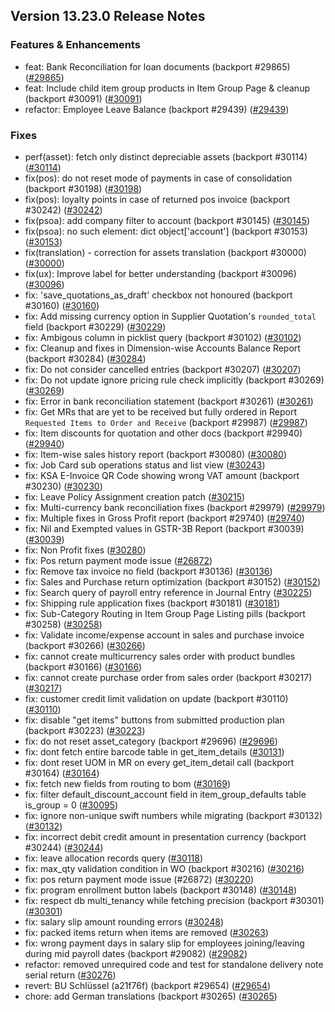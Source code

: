 ## Version 13.23.0 Release Notes

### Features & Enhancements

- feat: Bank Reconciliation for loan documents (backport #29865) ([#29865](https://github.com/frappe/erpnext/pull/29865))
- feat: Include child item group products in Item Group Page & cleanup (backport #30091) ([#30091](https://github.com/frappe/erpnext/pull/30091))
- refactor: Employee Leave Balance (backport #29439) ([#29439](https://github.com/frappe/erpnext/pull/29439))

### Fixes

- perf(asset): fetch only distinct depreciable assets (backport #30114) ([#30114](https://github.com/frappe/erpnext/pull/30114))
- fix(pos): do not reset mode of payments in case of consolidation (backport #30198) ([#30198](https://github.com/frappe/erpnext/pull/30198))
- fix(pos): loyalty points in case of returned pos invoice (backport #30242) ([#30242](https://github.com/frappe/erpnext/pull/30242))
- fix(psoa): add company filter to account (backport #30145) ([#30145](https://github.com/frappe/erpnext/pull/30145))
- fix(psoa): no such element: dict object['account'] (backport #30153) ([#30153](https://github.com/frappe/erpnext/pull/30153))
- fix(translation) - correction for assets translation (backport #30000) ([#30000](https://github.com/frappe/erpnext/pull/30000))
- fix(ux): Improve label for better understanding (backport #30096) ([#30096](https://github.com/frappe/erpnext/pull/30096))
- fix: 'save_quotations_as_draft' checkbox not honoured (backport #30160) ([#30160](https://github.com/frappe/erpnext/pull/30160))
- fix: Add missing currency option in Supplier Quotation's `rounded_total` field (backport #30229) ([#30229](https://github.com/frappe/erpnext/pull/30229))
- fix: Ambigous column in picklist query (backport #30102) ([#30102](https://github.com/frappe/erpnext/pull/30102))
- fix: Cleanup and fixes in Dimension-wise Accounts Balance Report (backport #30284) ([#30284](https://github.com/frappe/erpnext/pull/30284))
- fix: Do not consider cancelled entries (backport #30207) ([#30207](https://github.com/frappe/erpnext/pull/30207))
- fix: Do not update ignore pricing rule check implicitly (backport #30269) ([#30269](https://github.com/frappe/erpnext/pull/30269))
- fix: Error in bank reconciliation statement (backport #30261) ([#30261](https://github.com/frappe/erpnext/pull/30261))
- fix: Get MRs that are yet to be received but fully ordered in Report `Requested Items to Order and Receive` (backport #29987) ([#29987](https://github.com/frappe/erpnext/pull/29987))
- fix: Item discounts for quotation and other docs (backport #29940) ([#29940](https://github.com/frappe/erpnext/pull/29940))
- fix: Item-wise sales history report (backport #30080) ([#30080](https://github.com/frappe/erpnext/pull/30080))
- fix: Job Card sub operations status and list view ([#30243](https://github.com/frappe/erpnext/pull/30243))
- fix: KSA E-Invoice QR Code showing wrong VAT amount (backport #30230) ([#30230](https://github.com/frappe/erpnext/pull/30230))
- fix: Leave Policy Assignment creation patch ([#30215](https://github.com/frappe/erpnext/pull/30215))
- fix: Multi-currency bank reconciliation fixes (backport #29979) ([#29979](https://github.com/frappe/erpnext/pull/29979))
- fix: Multiple fixes in Gross Profit report (backport #29740) ([#29740](https://github.com/frappe/erpnext/pull/29740))
- fix: Nil and Exempted values in GSTR-3B Report (backport #30039) ([#30039](https://github.com/frappe/erpnext/pull/30039))
- fix: Non Profit fixes ([#30280](https://github.com/frappe/erpnext/pull/30280))
- fix: Pos return payment mode issue ([#26872](https://github.com/frappe/erpnext/pull/26872))
- fix: Remove tax invoice no field (backport #30136) ([#30136](https://github.com/frappe/erpnext/pull/30136))
- fix: Sales and Purchase return optimization (backport #30152) ([#30152](https://github.com/frappe/erpnext/pull/30152))
- fix: Search query of payroll entry reference in Journal Entry ([#30225](https://github.com/frappe/erpnext/pull/30225))
- fix: Shipping rule application fixes (backport #30181) ([#30181](https://github.com/frappe/erpnext/pull/30181))
- fix: Sub-Category Routing in Item Group Page Listing pills (backport #30258) ([#30258](https://github.com/frappe/erpnext/pull/30258))
- fix: Validate income/expense account in sales and purchase invoice (backport #30266) ([#30266](https://github.com/frappe/erpnext/pull/30266))
- fix: cannot create multicurrency sales order with product bundles (backport #30166) ([#30166](https://github.com/frappe/erpnext/pull/30166))
- fix: cannot create purchase order from sales order (backport #30217) ([#30217](https://github.com/frappe/erpnext/pull/30217))
- fix: customer credit limit validation on update (backport #30110) ([#30110](https://github.com/frappe/erpnext/pull/30110))
- fix: disable "get items" buttons from submitted production plan (backport #30223) ([#30223](https://github.com/frappe/erpnext/pull/30223))
- fix: do not reset asset_category (backport #29696) ([#29696](https://github.com/frappe/erpnext/pull/29696))
- fix: dont fetch entire barcode table in get_item_details ([#30131](https://github.com/frappe/erpnext/pull/30131))
- fix: dont reset UOM in MR on every get_item_detail call (backport #30164) ([#30164](https://github.com/frappe/erpnext/pull/30164))
- fix: fetch new fields from routing to bom ([#30169](https://github.com/frappe/erpnext/pull/30169))
- fix: filter default_discount_account field in item_group_defaults table is_group = 0 ([#30095](https://github.com/frappe/erpnext/pull/30095))
- fix: ignore non-unique swift numbers while migrating (backport #30132) ([#30132](https://github.com/frappe/erpnext/pull/30132))
- fix: incorrect debit credit amount in presentation currency (backport #30244) ([#30244](https://github.com/frappe/erpnext/pull/30244))
- fix: leave allocation records query ([#30118](https://github.com/frappe/erpnext/pull/30118))
- fix: max_qty validation condition in WO (backport #30216) ([#30216](https://github.com/frappe/erpnext/pull/30216))
- fix: pos return payment mode issue (#26872) ([#30220](https://github.com/frappe/erpnext/pull/30220))
- fix: program enrollment button labels (backport #30148) ([#30148](https://github.com/frappe/erpnext/pull/30148))
- fix: respect db multi_tenancy while fetching precision (backport #30301) ([#30301](https://github.com/frappe/erpnext/pull/30301))
- fix: salary slip amount rounding errors ([#30248](https://github.com/frappe/erpnext/pull/30248))
- fix: packed items return when items are removed ([#30263](https://github.com/frappe/erpnext/pull/30263))
- fix: wrong payment days in salary slip for employees joining/leaving during mid payroll dates (backport #29082) ([#29082](https://github.com/frappe/erpnext/pull/29082))
- refactor: removed unrequired code and test for standalone delivery note serial return ([#30276](https://github.com/frappe/erpnext/pull/30276))
- revert: BU Schlüssel (a21f76f) (backport #29654) ([#29654](https://github.com/frappe/erpnext/pull/29654))
- chore: add German translations (backport #30265) ([#30265](https://github.com/frappe/erpnext/pull/30265))
